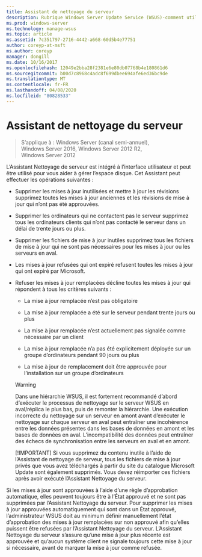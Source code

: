 ```yaml
---
title: Assistant de nettoyage du serveur
description: Rubrique Windows Server Update Service (WSUS)-comment utiliser l’Assistant Nettoyage de serveur pour gérer l’espace disque
ms.prod: windows-server
ms.technology: manage-wsus
ms.topic: article
ms.assetid: 7c351797-2716-4442-a668-60d5b4e77751
author: coreyp-at-msft
ms.author: coreyp
manager: dongill
ms.date: 10/16/2017
ms.openlocfilehash: 12049e2bba28f2381e6e80db07768b4e180861d6
ms.sourcegitcommit: b00d7c8968c4adc8f699dbee694afe6ed36bc9de
ms.translationtype: MT
ms.contentlocale: fr-FR
ms.lasthandoff: 04/08/2020
ms.locfileid: "80828533"
---
```

# <a name="the-server-cleanup-wizard"></a>Assistant de nettoyage du serveur

>S’applique à : Windows Server (canal semi-annuel), Windows Server 2016, Windows Server 2012 R2, Windows Server 2012

L’Assistant Nettoyage de serveur est intégré à l’interface utilisateur et peut être utilisé pour vous aider à gérer l’espace disque. Cet Assistant peut effectuer les opérations suivantes :

- Supprimer les mises à jour inutilisées et mettre à jour les révisions supprimez toutes les mises à jour anciennes et les révisions de mise à jour qui n’ont pas été approuvées.

- Supprimer les ordinateurs qui ne contactent pas le serveur supprimez tous les ordinateurs clients qui n’ont pas contacté le serveur dans un délai de trente jours ou plus.

- Supprimer les fichiers de mise à jour inutiles supprimez tous les fichiers de mise à jour qui ne sont pas nécessaires pour les mises à jour ou les serveurs en aval.

- Les mises à jour refusées qui ont expiré refusent toutes les mises à jour qui ont expiré par Microsoft.

- Refuser les mises à jour remplacées décline toutes les mises à jour qui répondent à tous les critères suivants :

  -   La mise à jour remplacée n’est pas obligatoire

  -   La mise à jour remplacée a été sur le serveur pendant trente jours ou plus

  -   La mise à jour remplacée n’est actuellement pas signalée comme nécessaire par un client

  -   La mise à jour remplacée n’a pas été explicitement déployée sur un groupe d’ordinateurs pendant 90 jours ou plus

  -   La mise à jour de remplacement doit être approuvée pour l’installation sur un groupe d’ordinateurs

  > [!WARNING]
  >  Dans une hiérarchie WSUS, il est fortement recommandé d’abord d’exécuter le processus de nettoyage sur le serveur WSUS en aval/réplica le plus bas, puis de remonter la hiérarchie. Une exécution incorrecte du nettoyage sur un serveur en amont avant d’exécuter le nettoyage sur chaque serveur en aval peut entraîner une incohérence entre les données présentes dans les bases de données en amont et les bases de données en aval. L’incompatibilité des données peut entraîner des échecs de synchronisation entre les serveurs en aval et en amont. 
  > 
  > [!IMPORTANT]
  >  Si vous supprimez du contenu inutile à l’aide de l’Assistant de nettoyage de serveur, tous les fichiers de mise à jour privés que vous avez téléchargés à partir du site du catalogue Microsoft Update sont également supprimés. Vous devez réimporter ces fichiers après avoir exécuté l’Assistant Nettoyage du serveur. 

Si les mises à jour sont approuvées à l’aide d’une règle d’approbation automatique, elles peuvent toujours être à l’État approuvé et ne sont pas supprimées par l’Assistant Nettoyage du serveur. Pour supprimer les mises à jour approuvées automatiquement qui sont dans un État approuvé, l’administrateur WSUS doit au minimum définir manuellement l’état d’approbation des mises à jour remplacées sur non approuvé afin qu’elles puissent être refusées par l’Assistant Nettoyage du serveur. L’Assistant Nettoyage du serveur s’assure qu’une mise à jour plus récente est approuvée et qu’aucun système client ne signale toujours cette mise à jour si nécessaire, avant de marquer la mise à jour comme refusée.




